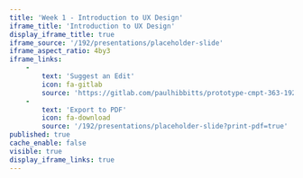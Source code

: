 ```yaml
---
title: 'Week 1 - Introduction to UX Design'
iframe_title: 'Introduction to UX Design'
display_iframe_title: true
iframe_source: '/192/presentations/placeholder-slide'
iframe_aspect_ratio: 4by3
iframe_links:
    -
        text: 'Suggest an Edit'
        icon: fa-gitlab
        source: 'https://gitlab.com/paulhibbitts/prototype-cmpt-363-192/blob/master/pages/02.192/presentations/placeholder-slide/presentation.md'
    -
        text: 'Export to PDF'
        icon: fa-download
        source: '/192/presentations/placeholder-slide?print-pdf=true'
published: true
cache_enable: false
visible: true
display_iframe_links: true
---
```

